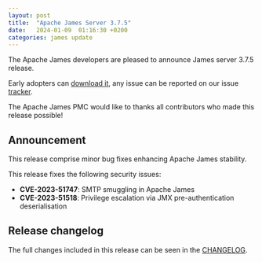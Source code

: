 ```yaml
---
layout: post
title:  "Apache James Server 3.7.5"
date:   2024-01-09  01:16:30 +0200
categories: james update
---
```


The Apache James developers are pleased to announce James server 3.7.5 release.

Early adopters can [download it][download], any issue can be reported on our issue [tracker][tracker].

The Apache James PMC would like to thanks all contributors who made this release possible!

## Announcement

This release comprise minor bug fixes enhancing Apache James stability.

This release fixes the following security issues:

 - **CVE-2023-51747**: SMTP smuggling in Apache James
 - **CVE-2023-51518**: Privilege escalation via JMX pre-authentication deserialisation

## Release changelog

The full changes included in this release can be seen in the [CHANGELOG][CHANGELOG].

[CHANGELOG]: https://github.com/apache/james-project/blob/master/CHANGELOG.md#375---2024-01-09
[tracker]: https://issues.apache.org/jira/browse/JAMES
[download]: http://james.apache.org/download.cgi#Apache_James_Server
